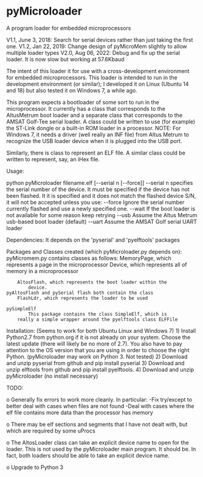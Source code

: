 # pyMicroloader
A program loader for embedded microprocessors

V1.1, June 3, 2018: Search for serial devices rather than just taking the first one.
V1.2, Jan 22, 2019: Change design of pyMicroMem slightly to allow multiple loader types
V2.0, Aug 06, 2022: Debug and fix up the serial loader.  It is now slow but working at 57.6Kbaud

The intent of this loader it for use with a cross-development
environment for embedded microprocessors.  This loader is
intended to run in the development environment (or similar);
I developed it on Linux (Ubuntu 14 and 18) but also tested it on
Windows 7, a while ago.

This program expects a bootloader of some sort to run in
the microprocessor.  It currently has a class that corresponds
to the AltusMetrum boot loader and a separate class that corresponds
to the AMSAT Golf-Tee serial loader.  A class could be written to use
(for example) the ST-Link dongle or a built-in ROM loader in a
processor. NOTE: For Windows 7, it needs a driver (well really 
an INF file) from Altus Metrum to recognize the USB loader device when
it is plugged into the USB port.

Similarly, there is class to represent an ELF file.  A 
similar class could be written to represent, say, an iHex file.


Usage:

  python pyMicroloader filename.elf [--serial n [--force]]
   --serial n specifies the serial number of the device. It must be
     specified if the device has not been flashed.  It it is specified
     and it does not match the flashed device S/N, it will not be
     accepted unless you use:
   --force Ignore the serial number currently flashed and use a newly
     specified one.
   --wait  If the boot loader is not available for some reason keep
     retrying
   --usb  Assume the Altus Metrum usb-based boot loader (default)
   --uart Assume the AMSAT Golf serial UART loader

Dependencies:
	It depends on the 'pyserial' and 'pyelftools' packages

Packages and Classes created (which pyMicroloader.py depends on):
	pyMicromem.py contains classes as follows:
		MemoryPage, which represents a page in the microprocessor
		Device, which represents all of memory in a microprocessor
   
		AltosFlash, which represents the boot loader within the
			device.
	pyAltosFlash and pySerial flash both contain the class
        FlashLdr, which represents the loader to be used
        	
	pySimpleElf
	        This package contains the class SimpleElf, which is
		really a simple wrapper around the pyelftools class ELFFile


Installation:
	(Seems to work for both Ubuntu Linux and Windows 7)
		1) Install Python2.7 from python.org if it is not already
                   on your system. Choose the latest update (there will
		           likely be no more of 2.7). You also have to pay attention
                   to the OS version that you are using in order to choose
                   the right Python.  (pyMicroloader may work on Python 3.  Not tested)
		2) Download and unzip pyserial from github and pip install pyserial
		3) Download and unzip elftools from github and pip install pyelftools.
		4) Download and unzip pyMicroloader (no install necessary)


TODO:

o Generally fix errors to work more cleanly.  In particular:
    -Fix try/except to better deal with cases when files are not found
    -Deal with cases where the elf file contains more data than the processor
     has memory

o There may be elf sections and segments that I have not dealt with, but which are
  required by some uProcs

o The AltosLoader class can take an explicit device name to open for the loader.  This
  is not used by the pyMicroloader main program.  It should be.  In fact, both loaders
  should be able to take an explicit device name.

o Upgrade to Python 3


